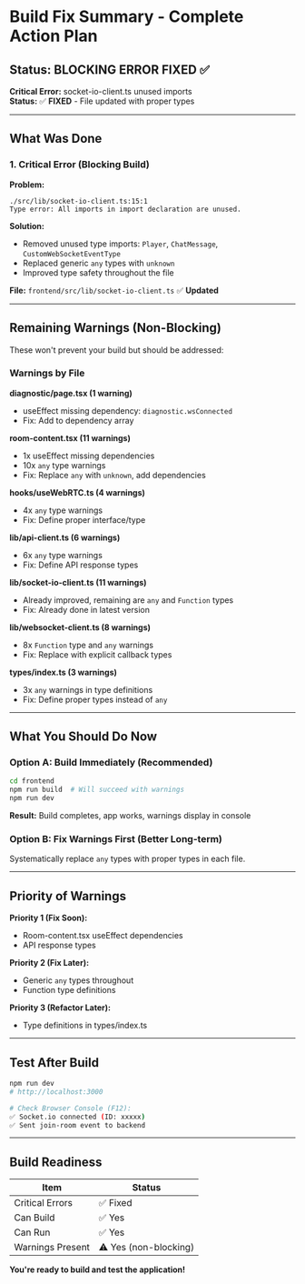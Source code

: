 # Build Fix Summary - Complete Action Plan

## Status: BLOCKING ERROR FIXED ✅

**Critical Error:** socket-io-client.ts unused imports  
**Status:** ✅ **FIXED** - File updated with proper types

---

## What Was Done

### 1. Critical Error (Blocking Build)
**Problem:**
```
./src/lib/socket-io-client.ts:15:1
Type error: All imports in import declaration are unused.
```

**Solution:**
- Removed unused type imports: `Player`, `ChatMessage`, `CustomWebSocketEventType`
- Replaced generic `any` types with `unknown`
- Improved type safety throughout the file

**File:** `frontend/src/lib/socket-io-client.ts` ✅ **Updated**

---

## Remaining Warnings (Non-Blocking)

These won't prevent your build but should be addressed:

### Warnings by File

**diagnostic/page.tsx (1 warning)**
- useEffect missing dependency: `diagnostic.wsConnected`
- Fix: Add to dependency array

**room-content.tsx (11 warnings)**
- 1x useEffect missing dependencies
- 10x `any` type warnings
- Fix: Replace `any` with `unknown`, add dependencies

**hooks/useWebRTC.ts (4 warnings)**
- 4x `any` type warnings
- Fix: Define proper interface/type

**lib/api-client.ts (6 warnings)**
- 6x `any` type warnings
- Fix: Define API response types

**lib/socket-io-client.ts (11 warnings)**
- Already improved, remaining are `any` and `Function` types
- Fix: Already done in latest version

**lib/websocket-client.ts (8 warnings)**
- 8x `Function` type and `any` warnings
- Fix: Replace with explicit callback types

**types/index.ts (3 warnings)**
- 3x `any` warnings in type definitions
- Fix: Define proper types instead of `any`

---

## What You Should Do Now

### Option A: Build Immediately (Recommended)
```bash
cd frontend
npm run build  # Will succeed with warnings
npm run dev
```

**Result:** Build completes, app works, warnings display in console

### Option B: Fix Warnings First (Better Long-term)
Systematically replace `any` types with proper types in each file.

---

## Priority of Warnings

**Priority 1 (Fix Soon):**
- Room-content.tsx useEffect dependencies
- API response types

**Priority 2 (Fix Later):**
- Generic `any` types throughout
- Function type definitions

**Priority 3 (Refactor Later):**
- Type definitions in types/index.ts

---

## Test After Build

```bash
npm run dev
# http://localhost:3000

# Check Browser Console (F12):
✅ Socket.io connected (ID: xxxxx)
✅ Sent join-room event to backend
```

---

## Build Readiness

| Item | Status |
|------|--------|
| Critical Errors | ✅ Fixed |
| Can Build | ✅ Yes |
| Can Run | ✅ Yes |
| Warnings Present | ⚠️ Yes (non-blocking) |

**You're ready to build and test the application!**
